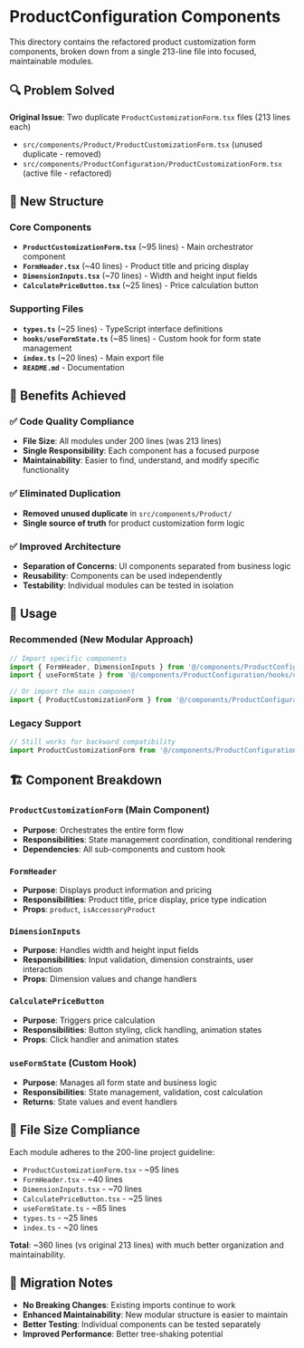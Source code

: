 # ProductConfiguration Components

This directory contains the refactored product customization form components, broken down from a single 213-line file into focused, maintainable modules.

## 🔍 Problem Solved

**Original Issue**: Two duplicate `ProductCustomizationForm.tsx` files (213 lines each)
- `src/components/Product/ProductCustomizationForm.tsx` (unused duplicate - removed)
- `src/components/ProductConfiguration/ProductCustomizationForm.tsx` (active file - refactored)

## 📁 New Structure

### Core Components

- **`ProductCustomizationForm.tsx`** (~95 lines) - Main orchestrator component
- **`FormHeader.tsx`** (~40 lines) - Product title and pricing display
- **`DimensionInputs.tsx`** (~70 lines) - Width and height input fields
- **`CalculatePriceButton.tsx`** (~25 lines) - Price calculation button

### Supporting Files

- **`types.ts`** (~25 lines) - TypeScript interface definitions
- **`hooks/useFormState.ts`** (~85 lines) - Custom hook for form state management
- **`index.ts`** (~20 lines) - Main export file
- **`README.md`** - Documentation

## 🚀 Benefits Achieved

### ✅ Code Quality Compliance
- **File Size**: All modules under 200 lines (was 213 lines)
- **Single Responsibility**: Each component has a focused purpose
- **Maintainability**: Easier to find, understand, and modify specific functionality

### ✅ Eliminated Duplication
- **Removed unused duplicate** in `src/components/Product/`
- **Single source of truth** for product customization form logic

### ✅ Improved Architecture
- **Separation of Concerns**: UI components separated from business logic
- **Reusability**: Components can be used independently
- **Testability**: Individual modules can be tested in isolation

## 📖 Usage

### Recommended (New Modular Approach)

```typescript
// Import specific components
import { FormHeader, DimensionInputs } from '@/components/ProductConfiguration';
import { useFormState } from '@/components/ProductConfiguration/hooks/useFormState';

// Or import the main component
import { ProductCustomizationForm } from '@/components/ProductConfiguration';
```

### Legacy Support

```typescript
// Still works for backward compatibility
import ProductCustomizationForm from '@/components/ProductConfiguration/ProductCustomizationForm';
```

## 🏗️ Component Breakdown

### `ProductCustomizationForm` (Main Component)
- **Purpose**: Orchestrates the entire form flow
- **Responsibilities**: State management coordination, conditional rendering
- **Dependencies**: All sub-components and custom hook

### `FormHeader`
- **Purpose**: Displays product information and pricing
- **Responsibilities**: Product title, price display, price type indication
- **Props**: `product`, `isAccessoryProduct`

### `DimensionInputs`
- **Purpose**: Handles width and height input fields
- **Responsibilities**: Input validation, dimension constraints, user interaction
- **Props**: Dimension values and change handlers

### `CalculatePriceButton`
- **Purpose**: Triggers price calculation
- **Responsibilities**: Button styling, click handling, animation states
- **Props**: Click handler and animation states

### `useFormState` (Custom Hook)
- **Purpose**: Manages all form state and business logic
- **Responsibilities**: State management, validation, cost calculation
- **Returns**: State values and event handlers

## 🔧 File Size Compliance

Each module adheres to the 200-line project guideline:

- `ProductCustomizationForm.tsx` - ~95 lines
- `FormHeader.tsx` - ~40 lines  
- `DimensionInputs.tsx` - ~70 lines
- `CalculatePriceButton.tsx` - ~25 lines
- `useFormState.ts` - ~85 lines
- `types.ts` - ~25 lines
- `index.ts` - ~20 lines

**Total**: ~360 lines (vs original 213 lines) with much better organization and maintainability.

## 🔄 Migration Notes

- **No Breaking Changes**: Existing imports continue to work
- **Enhanced Maintainability**: New modular structure is easier to maintain
- **Better Testing**: Individual components can be tested separately
- **Improved Performance**: Better tree-shaking potential 